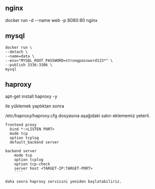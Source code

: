## nginx 

docker run -d --name web -p 8080:80 nginx

## mysql
```
docker run \
--detach \
--name=data \
--env="MYSQL_ROOT_PASSWORD=strongpassword123*" \
--publish 3336:3306 \
mysql
```

## haproxy

apt-get install haproxy -y 

ile yüklemek yaptıktan sonra

/etc/haproxy/haproxy.cfg dosyasına aşağıdaki satırı eklememiz yeterli.

````
frontend proxy
  bind *:<LISTEN PORT>
  mode tcp
  option tcplog
  default_backend server
   
backend server
    mode tcp
    option tcplog
    option tcp-check
    server host <TARGET-IP:TARGET-PORT>
    ````

daha sonra haproxy servisini yeniden başlatabiliriz.
